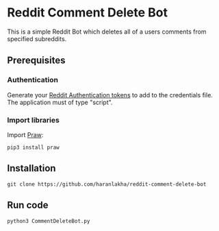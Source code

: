 # Reddit Comment Delete Bot

This is a simple Reddit Bot which deletes all of a users comments from specified subreddits.

## Prerequisites

### Authentication

Generate your [Reddit Authentication tokens](https://www.reddit.com/prefs/apps/) to add to the credentials file. The application must of type "script".

### Import libraries

Import [Praw](https://praw.readthedocs.io/en/latest/#):
```
pip3 install praw
```

## Installation
```
git clone https://github.com/haranlakha/reddit-comment-delete-bot
```

## Run code
```
python3 CommentDeleteBot.py
```


